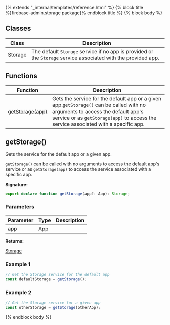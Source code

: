 {% extends "_internal/templates/reference.html" %}
{% block title %}firebase-admin.storage package{% endblock title %}
{% block body %}

## Classes

|  Class | Description |
|  --- | --- |
|  [Storage](./firebase-admin.storage.storage.md#storage_class) | The default <code>Storage</code> service if no app is provided or the <code>Storage</code> service associated with the provided app. |

## Functions

|  Function | Description |
|  --- | --- |
|  [getStorage(app)](./firebase-admin.storage.md#getstorage) | Gets the  service for the default app or a given app.<code>getStorage()</code> can be called with no arguments to access the default app's  service or as <code>getStorage(app)</code> to access the  service associated with a specific app. |

## getStorage()

Gets the  service for the default app or a given app.

`getStorage()` can be called with no arguments to access the default app's  service or as `getStorage(app)` to access the  service associated with a specific app.

<b>Signature:</b>

```typescript
export declare function getStorage(app?: App): Storage;
```

### Parameters

|  Parameter | Type | Description |
|  --- | --- | --- |
|  app | App |  |

<b>Returns:</b>

[Storage](./firebase-admin.storage.storage.md#storage_class)

### Example 1


```javascript
// Get the Storage service for the default app
const defaultStorage = getStorage();

```

### Example 2


```javascript
// Get the Storage service for a given app
const otherStorage = getStorage(otherApp);

```

{% endblock body %}
